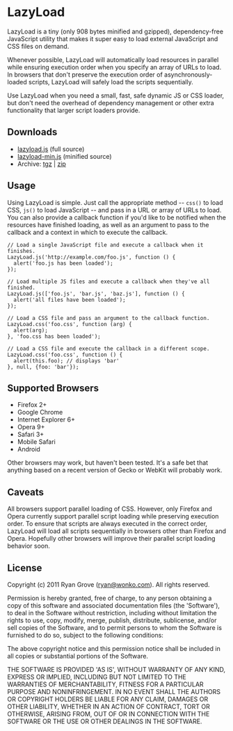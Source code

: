 LazyLoad
========

LazyLoad is a tiny (only 908 bytes minified and gzipped), dependency-free
JavaScript utility that makes it super easy to load external JavaScript and CSS
files on demand.

Whenever possible, LazyLoad will automatically load resources in parallel while
ensuring execution order when you specify an array of URLs to load. In browsers
that don't preserve the execution order of asynchronously-loaded scripts,
LazyLoad will safely load the scripts sequentially.

Use LazyLoad when you need a small, fast, safe dynamic JS or CSS loader, but
don't need the overhead of dependency management or other extra functionality
that larger script loaders provide.

Downloads
---------

  * [lazyload.js](https://github.com/rgrove/lazyload/raw/release-2.0.2/lazyload.js) (full source)
  * [lazyload-min.js](https://github.com/rgrove/lazyload/raw/release-2.0.2/lazyload-min.js) (minified source)
  * Archive: [tgz](https://github.com/rgrove/lazyload/tarball/release-2.0.2) | [zip](https://github.com/rgrove/lazyload/zipball/release-2.0.2)

Usage
-----

Using LazyLoad is simple. Just call the appropriate method -- `css()` to load
CSS, `js()` to load JavaScript -- and pass in a URL or array of URLs to load.
You can also provide a callback function if you'd like to be notified when the
resources have finished loading, as well as an argument to pass to the callback
and a context in which to execute the callback.

    // Load a single JavaScript file and execute a callback when it finishes.
    LazyLoad.js('http://example.com/foo.js', function () {
      alert('foo.js has been loaded');
    });

    // Load multiple JS files and execute a callback when they've all finished.
    LazyLoad.js(['foo.js', 'bar.js', 'baz.js'], function () {
      alert('all files have been loaded');
    });

    // Load a CSS file and pass an argument to the callback function.
    LazyLoad.css('foo.css', function (arg) {
      alert(arg);
    }, 'foo.css has been loaded');

    // Load a CSS file and execute the callback in a different scope.
    LazyLoad.css('foo.css', function () {
      alert(this.foo); // displays 'bar'
    }, null, {foo: 'bar'});

Supported Browsers
------------------

  * Firefox 2+
  * Google Chrome
  * Internet Explorer 6+
  * Opera 9+
  * Safari 3+
  * Mobile Safari
  * Android

Other browsers may work, but haven't been tested. It's a safe bet that anything
based on a recent version of Gecko or WebKit will probably work.

Caveats
-------

All browsers support parallel loading of CSS. However, only Firefox and Opera
currently support parallel script loading while preserving execution order. To
ensure that scripts are always executed in the correct order, LazyLoad will load
all scripts sequentially in browsers other than Firefox and Opera. Hopefully
other browsers will improve their parallel script loading behavior soon.

License
-------

Copyright (c) 2011 Ryan Grove (ryan@wonko.com).
All rights reserved.
 
Permission is hereby granted, free of charge, to any person obtaining a copy of
this software and associated documentation files (the 'Software'), to deal in
the Software without restriction, including without limitation the rights to
use, copy, modify, merge, publish, distribute, sublicense, and/or sell copies of
the Software, and to permit persons to whom the Software is furnished to do so,
subject to the following conditions:

The above copyright notice and this permission notice shall be included in all
copies or substantial portions of the Software.

THE SOFTWARE IS PROVIDED 'AS IS', WITHOUT WARRANTY OF ANY KIND, EXPRESS OR
IMPLIED, INCLUDING BUT NOT LIMITED TO THE WARRANTIES OF MERCHANTABILITY, FITNESS
FOR A PARTICULAR PURPOSE AND NONINFRINGEMENT. IN NO EVENT SHALL THE AUTHORS OR
COPYRIGHT HOLDERS BE LIABLE FOR ANY CLAIM, DAMAGES OR OTHER LIABILITY, WHETHER
IN AN ACTION OF CONTRACT, TORT OR OTHERWISE, ARISING FROM, OUT OF OR IN
CONNECTION WITH THE SOFTWARE OR THE USE OR OTHER DEALINGS IN THE SOFTWARE.
